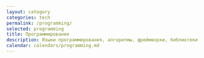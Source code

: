 ```yaml
---
layout: category
categories: tech
permalink: /programming/
selected: programming
title: Программирование
description: Языки программирования, алгоритмы, фреймворки, библиотеки и тому подобное
calendar: calendars/programming.md
---
```

